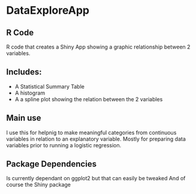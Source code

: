# DataExploreApp
## R Code

R code that creates a Shiny App showing a graphic relationship between 2 variables.

## Includes:
* A Statistical Summary Table
* A histogram
* A a spline plot showing the relation between the 2 variables

## Main use

I use this for helpnig to make meaningful categories from continuous variables in relation to an explanatory variable.
Mostly for preparing data variables prior to running a logistic regression.

## Package Dependencies
Is currently dependant on ggplot2 but that can easily be tweaked
And of course the Shiny package
